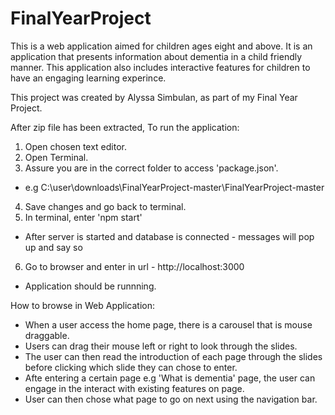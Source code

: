 # FinalYearProject
This is a web application aimed for children ages eight and above. It is an application that presents information about dementia
in a child friendly manner. This application also includes interactive features for children to have an engaging learning experince.

This project was created by Alyssa Simbulan, as part of my Final Year Project.

After zip file has been extracted, To run the application:

1. Open chosen text editor.
2. Open Terminal.
3. Assure you are in the correct folder to access 'package.json'.
-  e.g C:\user\downloads\FinalYearProject-master\FinalYearProject-master
4. Save changes and go back to terminal.
5. In terminal, enter 'npm start'
- After server is started and database is connected - messages will pop up and say so
6. Go to browser and enter in url - http://localhost:3000
- Application should be runnning.


How to browse in Web Application:
- When a user access the home page, there is a carousel that is mouse draggable.
- Users can drag their mouse left or right to look through the slides.
- The user can then read the introduction of each page through the slides before clicking which slide they can chose to enter.
- Afte entering a certain page e.g 'What is dementia' page, the user can engage in the interact with existing features on page.
- User can then chose what page to go on next using the navigation bar.
